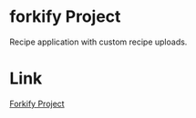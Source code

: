 # forkify Project

Recipe application with custom recipe uploads.

# Link

[Forkify Project](https://forkify-romanilchenko.netlify.app)
